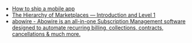 - [How to ship a mobile app](https://www.runway.team/blog/how-to-ship-a-mobile-app)
- [The Hierarchy of Marketplaces — Introduction and Level 1](https://medium.com/@sarahtavel/the-hierarchy-of-marketplaces-introduction-and-level-1-983995aa218e)
- [abowire - Abowire is an all-in-one Subscription Management software designed to automate recurring billing, collections, contracts, cancellations & much more.](http://abowire.com/)
